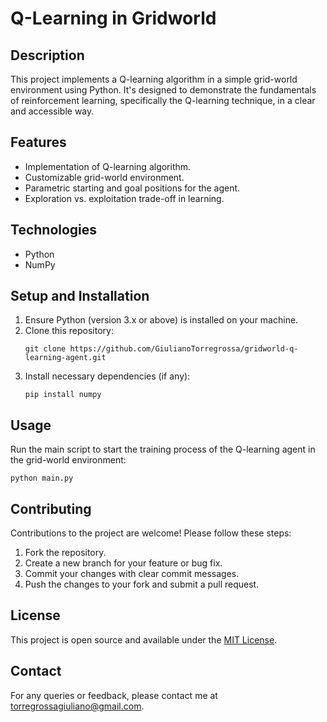 # Q-Learning in Gridworld

## Description
This project implements a Q-learning algorithm in a simple grid-world environment using Python. It's designed to demonstrate the fundamentals of reinforcement learning, specifically the Q-learning technique, in a clear and accessible way.

## Features
- Implementation of Q-learning algorithm.
- Customizable grid-world environment.
- Parametric starting and goal positions for the agent.
- Exploration vs. exploitation trade-off in learning.

## Technologies
- Python
- NumPy

## Setup and Installation
1. Ensure Python (version 3.x or above) is installed on your machine.
2. Clone this repository:
   ```
   git clone https://github.com/GiulianoTorregrossa/gridworld-q-learning-agent.git
   ```
3. Install necessary dependencies (if any):
   ```
   pip install numpy
   ```

## Usage
Run the main script to start the training process of the Q-learning agent in the grid-world environment:
```
python main.py
```

## Contributing
Contributions to the project are welcome! Please follow these steps:
1. Fork the repository.
2. Create a new branch for your feature or bug fix.
3. Commit your changes with clear commit messages.
4. Push the changes to your fork and submit a pull request.

## License
This project is open source and available under the [MIT License](LICENSE).

## Contact
For any queries or feedback, please contact me at torregrossagiuliano@gmail.com.
